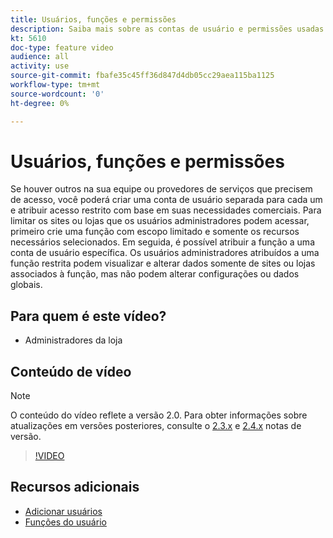 ```yaml
---
title: Usuários, funções e permissões
description: Saiba mais sobre as contas de usuário e permissões usadas para controlar o acesso ao [!DNL Commerce] site e armazene dados no Administrador.
kt: 5610
doc-type: feature video
audience: all
activity: use
source-git-commit: fbafe35c45ff36d847d4db05cc29aea115ba1125
workflow-type: tm+mt
source-wordcount: '0'
ht-degree: 0%

---
```



# Usuários, funções e permissões

Se houver outros na sua equipe ou provedores de serviços que precisem de acesso, você poderá criar uma conta de usuário separada para cada um e atribuir acesso restrito com base em suas necessidades comerciais. Para limitar os sites ou lojas que os usuários administradores podem acessar, primeiro crie uma função com escopo limitado e somente os recursos necessários selecionados. Em seguida, é possível atribuir a função a uma conta de usuário específica. Os usuários administradores atribuídos a uma função restrita podem visualizar e alterar dados somente de sites ou lojas associados à função, mas não podem alterar configurações ou dados globais.

## Para quem é este vídeo?

- Administradores da loja

## Conteúdo de vídeo

>[!NOTE]
>
>O conteúdo do vídeo reflete a versão 2.0. Para obter informações sobre atualizações em versões posteriores, consulte o [2.3.x](https://devdocs.magento.com/guides/v2.3/release-notes/bk-release-notes.html) e [2.4.x](https://devdocs.magento.com/guides/v2.4/release-notes/bk-release-notes.html) notas de versão.

>[!VIDEO](https://video.tv.adobe.com/v/35788?quality=12&learn=on)

## Recursos adicionais

- [Adicionar usuários](https://docs.magento.com/user-guide/system/permissions-users-all.html)
- [Funções do usuário](https://docs.magento.com/user-guide/system/permissions-user-roles.html)